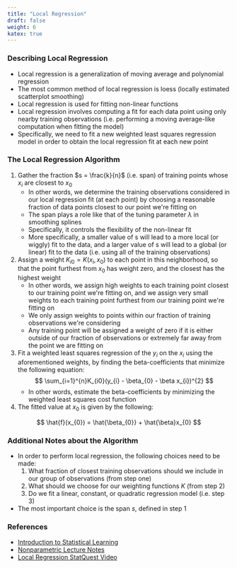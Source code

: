 ```yaml
---
title: "Local Regression"
draft: false
weight: 6
katex: true
---
```


### Describing Local Regression
- Local regression is a generalization of moving average and polynomial regression
- The most common method of local regression is loess (locally estimated scatterplot smoothing)
- Local regression is used for fitting non-linear functions
- Local regression involves computing a fit for each data point using only nearby training observations (i.e. performing a moving average-like computation when fitting the model)
- Specifically, we need to fit a new weighted least squares regression model in order to obtain the local regression fit at each new point

### The Local Regression Algorithm
1. Gather the fraction $s = \frac{k}{n}$ (i.e. span) of training points whose $x_{i}$ are closest to $x_{0}$
	- In other words, we determine the training observations considered in our local regression fit (at each point) by choosing a reasonable fraction of data points closest to our point we're fitting on
	- The span plays a role like that of the tuning parameter $\lambda$ in smoothing splines
	- Specifically, it controls the flexibility of the non-linear fit
	- More specifically, a smaller value of s will lead to a more local (or wiggly) fit to the data, and a larger value of s will lead to a global (or linear) fit to the data (i.e. using all of the training observations)
2. Assign a weight $K_{i0} = K(x_{i}, x_{0})$ to each point in this neighborhood, so that the point furthest from $x_{0}$ has weight zero, and the closest has the highest weight
	- In other words, we assign high weights to each training point closest to our training point we're fitting on, and we assign very small weights to each training point furthest from our training point we're fitting on
	- We only assign weights to points within our fraction of training observations we're considering
	- Any training point will be assigned a weight of zero if it is either outside of our fraction of observations or extremely far away from the point we are fitting on
3. Fit a weighted least squares regression of the $y_{i}$ on the $x_{i}$ using the aforementioned weights, by finding the beta-coefficients that minimize the following equation:
	$$
	\sum_{i=1}^{n}K_{i0}(y_{i} - \beta_{0} - \beta x_{i})^{2}
	$$
	- In other words, estimate the beta-coefficients by minimizing the weighted least squares cost function
4. The fitted value at $x_{0}$ is given by the following:

$$
\hat{f}(x_{0}) = \hat{\beta_{0}} + \hat{\beta}x_{0}
$$

### Additional Notes about the Algorithm
- In order to perform local regression, the following choices need to be made:
	1. What fraction of closest training observations should we include in our group of observations (from step one)
	2. What should we choose for our weighting functions $K$ (from step 2)
	3. Do we fit a linear, constant, or quadratic regression model (i.e. step 3)
- The most important choice is the span $s$, defined in step 1

### References
- [Introduction to Statistical Learning](http://faculty.marshall.usc.edu/gareth-james/ISL/ISLR%20Seventh%20Printing.pdf)
- [Nonparametric Lecture Notes](http://www.stat.cmu.edu/~larry/=sml/nonpar.pdf)
- [Local Regression StatQuest Video](https://www.youtube.com/watch?v=Vf7oJ6z2LCc)
